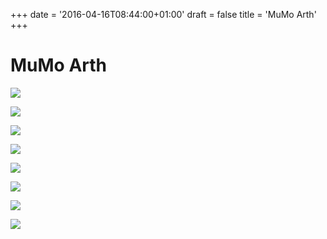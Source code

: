 +++
date = '2016-04-16T08:44:00+01:00'
draft = false
title = 'MuMo Arth'
+++

# MuMo Arth

[![](http://tambourenarthgoldau.ch/wp-content/uploads/2016/04/img-20160416-wa0012-1-150x150.jpg)](http://tambourenarthgoldau.ch/?attachment_id=2615)

[![](http://tambourenarthgoldau.ch/wp-content/uploads/2016/04/img-20160416-wa0013-1-150x150.jpg)](http://tambourenarthgoldau.ch/?attachment_id=2614)

[![](http://tambourenarthgoldau.ch/wp-content/uploads/2016/04/img-20160416-wa0014-1-150x150.jpg)](http://tambourenarthgoldau.ch/?attachment_id=2613)

  

[![](http://tambourenarthgoldau.ch/wp-content/uploads/2016/04/img-20160416-wa0011-1-150x150.jpg)](http://tambourenarthgoldau.ch/?attachment_id=2616)

[![](http://tambourenarthgoldau.ch/wp-content/uploads/2016/04/img-20160416-wa0009-1-150x150.jpg)](http://tambourenarthgoldau.ch/?attachment_id=2618)

[![](http://tambourenarthgoldau.ch/wp-content/uploads/2016/04/img-20160416-wa0010-1-150x150.jpg)](http://tambourenarthgoldau.ch/?attachment_id=2617)

  

[![](http://tambourenarthgoldau.ch/wp-content/uploads/2016/04/img-20160416-wa0007-1-150x150.jpg)](http://tambourenarthgoldau.ch/?attachment_id=2619)

[![](http://tambourenarthgoldau.ch/wp-content/uploads/2016/04/img-20160416-wa0006-1-150x150.jpg)](http://tambourenarthgoldau.ch/?attachment_id=2620)
